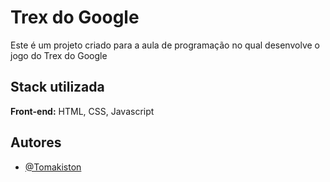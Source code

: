 
# Trex do Google

Este é um projeto criado para a aula de programação no qual desenvolve o jogo do Trex do Google


## Stack utilizada

**Front-end:** HTML, CSS, Javascript


## Autores

- [@Tomakiston](https://github.com/Tomakiston)

